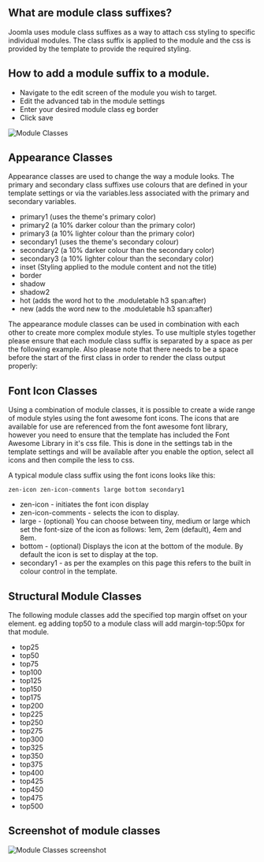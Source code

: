 What are module class suffixes?
----

Joomla uses module class suffixes as a way to attach css styling to specific individual modules. The class suffix is applied to the module and the css is provided by the template to provide the required styling.

How to add a module suffix to a module.
----

- Navigate to the edit screen of the module you wish to target.
- Edit the advanced tab in the module settings
- Enter your desired module class eg border
- Click save

![Module Classes](../data/images/classes/add-a-module-class.jpg)


Appearance Classes
----
Appearance classes are used to change the way a module looks. The primary and secondary class suffixes use colours that are defined in your template settings or via the variables.less associated with the primary and secondary variables.

- primary1 (uses the theme's primary color)
- primary2 (a 10% darker colour than the primary color)
- primary3 (a 10% lighter colour than the primary color)
- secondary1 (uses the theme's secondary colour)
- secondary2 (a 10% darker colour than the secondary color)
- secondary3 (a 10% lighter colour than the secondary color)
- inset (Styling applied to the module content and not the title)
- border 
- shadow 
- shadow2 
- hot (adds the word hot to the .moduletable h3 span:after)
- new (adds the word new to the .moduletable h3 span:after)

The appearance module classes can be used in combination with each other to create more complex module styles. To use multiple styles together please ensure that each module class suffix is separated by a space as per the following example. Also please note that there needs to be a space before the start of the first class in order to render the class output properly:



Font Icon Classes
----
Using a combination of module classes, it is possible to create a wide range of module styles using the font awesome font icons. The icons that are available for use are referenced from the font awesome font library, however you need to ensure that the template has included the Font Awesome Library in it's css file. This is done in the settings tab in the template settings and will be available after you enable the option, select all icons and then compile the less to css.

A typical module class suffix using the font icons looks like this:

	zen-icon zen-icon-comments large bottom secondary1


- zen-icon - initiates the font icon display
- zen-icon-comments - selects the icon to display. 
- large - (optional) You can choose between tiny, medium or large which set the font-size of the icon as follows: 1em, 2em (default), 4em and 8em.
- bottom - (optional) Displays the icon at the bottom of the module. By default the icon is set to display at the top.
- secondary1 - as per the examples on this page this refers to the built in colour control in the template.



Structural Module Classes
----
The following module classes add the specified top margin offset on your element.
eg adding top50 to a module class will add margin-top:50px for that module.

- top25
- top50
- top75 
- top100
- top125
- top150
- top175
- top200 
- top225
- top250 
- top275 
- top300
- top325 
- top350 
- top375
- top400
- top425
- top450
- top475 
- top500 



Screenshot of module classes
----

![Module Classes screenshot](../data/responsive2/images/classes/module-classes.jpg)


